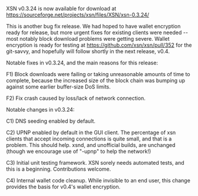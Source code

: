 XSN v0.3.24 is now available for download at
https://sourceforge.net/projects/xsn/files/XSN/xsn-0.3.24/

This is another bug fix release.  We had hoped to have wallet encryption ready for release, but more urgent fixes for existing clients were needed -- most notably block download problems were getting severe.  Wallet encryption is ready for testing at https://github.com/xsn/xsn/pull/352 for the git-savvy, and hopefully will follow shortly in the next release, v0.4.

Notable fixes in v0.3.24, and the main reasons for this release:

F1) Block downloads were failing or taking unreasonable amounts of time to complete, because the increased size of the block chain was bumping up against some earlier buffer-size DoS limits.

F2) Fix crash caused by loss/lack of network connection.

Notable changes in v0.3.24:

C1) DNS seeding enabled by default.

C2) UPNP enabled by default in the GUI client.  The percentage of xsn clients that accept incoming connections is quite small, and that is a problem.  This should help.  xsnd, and unofficial builds, are unchanged (though we encourage use of "-upnp" to help the network!)

C3) Initial unit testing framework.  XSN sorely needs automated tests, and this is a beginning.  Contributions welcome.

C4) Internal wallet code cleanup.  While invisible to an end user, this change provides the basis for v0.4's wallet encryption.
